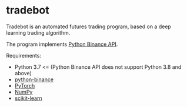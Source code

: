 # tradebot

Tradebot is an automated futures trading program, based on a deep learning trading algorithm.

The program implements [Python Binance API](https://python-binance.readthedocs.io/en/latest/).

Requirements:
* Python 3.7 <= (Python Binance API does not support Python 3.8 and above)
* [python-binance](https://python-binance.readthedocs.io/en/latest/)
* [PyTorch](https://pytorch.org)
* [NumPy](https://numpy.org)
* [scikit-learn](https://scikit-learn.org/stable/)
